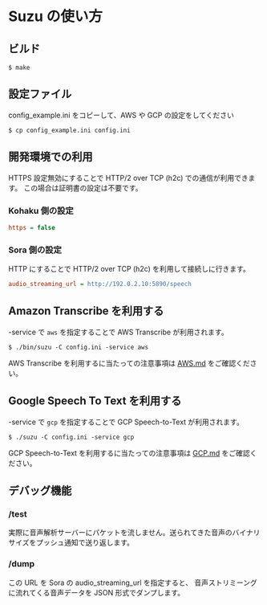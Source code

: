 # Suzu の使い方

## ビルド

```console
$ make
```

## 設定ファイル

config_example.ini をコピーして、AWS や GCP の設定をしてください

```console
$ cp config_example.ini config.ini
```

## 開発環境での利用

HTTPS 設定無効にすることで HTTP/2 over TCP (h2c) での通信が利用できます。
この場合は証明書の設定は不要です。

### Kohaku 側の設定

```ini
https = false
```

### Sora 側の設定

HTTP にすることで HTTP/2 over TCP (h2c) を利用して接続しに行きます。

```ini
audio_streaming_url = http://192.0.2.10:5890/speech
```

## Amazon Transcribe を利用する

-service で `aws` を指定することで AWS Transcribe が利用されます。

```
$ ./bin/suzu -C config.ini -service aws
```

AWS Transcribe を利用するに当たっての注意事項は [AWS.md](AWS.md) をご確認ください。

## Google Speech To Text を利用する

-service で `gcp` を指定することで GCP Speech-to-Text が利用されます。

```
$ ./suzu -C config.ini -service gcp
```

GCP Speech-to-Text を利用するに当たっての注意事項は [GCP.md](GCP.md) をご確認ください。

## デバッグ機能

### /test

実際に音声解析サーバーにパケットを流しません。送られてきた音声のバイナリサイズをプッシュ通知で送り返します。

### /dump

この URL を Sora の audio_streaming_url を指定すると、
音声ストリミーングに流れてくる音声データを JSON 形式でダンプします。
